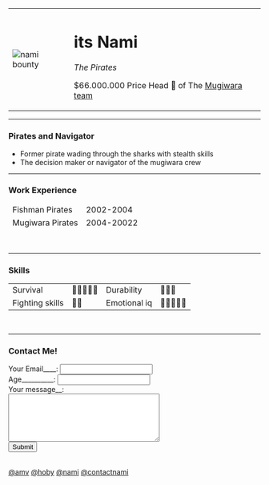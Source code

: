 <html>
    <head>
        <meta charset="utf-8">
        <title>Nami Personal Site</title>
    </head>
    <body>
        <table cellspacing="20">
            <tr>
                <td><img src="file:///C:/Users/user/web/images/nami.jpg" alt="nami bounty"></td>
                <td><h1>its Nami</h1>
                    <p><em>The Pirates</em></p>
                    <p>$66.000.000 Price Head 💛 of The <a href="https://www.youtube.com/shorts/rUrkYqd-UPM">Mugiwara team</p></a></td>
            </tr>
        </table>
    </body>
        <hr>
        <h3>Pirates and Navigator</h3>
        <ul>
            <li>Former pirate wading through the sharks with stealth skills</li>
            <li>The decision maker or navigator of the mugiwara crew</li>
        </ul>
        <hr>
        <h3>Work Experience</h3>
        <table cellspacing="10">
            <thead aria-setsize="2">
            <tr>
                <td>Fishman Pirates</td>
                <td>2002-2004</td>
            </tr>
            <tr>
                <td>Mugiwara Pirates</td>
                <td>2004-20022</td>
            </tr>
            </thead aria-setsize="2">
        </table aria-setsize="2">
        <br>
        <hr>
        <h3>Skills</h3>
        <table cellspacing="10">
            <tr>
                <td>Survival</td>
                <td>🍑🍑🍑🍑🍑</td>
                <td>Durability</td>
                <td>🍑🍑🍑</td>
            </tr>
            <tr>
                <td>Fighting skills</td>
                <td>🍑🍑</td>
                <td>Emotional iq</td>
                <td>🍑🍑🍑🍑🍑</td>
            </tr>
        </table>
        <br>
        <hr>
        <h3>Contact Me!</h3>
        <form action="https://secreto.site/id/aodfq6" method="post" enctype="text/plain">
            <div class="date client">
                <label for="Gmail">Your Email____:</label>
                <input type="email" name="your email" value="">
            </div>
            <div>
                <label for="message">Age__________:</label>
                <input type="number" name="your age" value="">
            </div>
            <div class="date client">
                <label for="message">Your message__:</label><br>
                <textarea name="type" id="submit" cols="35" rows="6"></textarea><br>
                <input type="submit" name="value" id="re">
            </div>
        </form>
        <br>
        <a href="file:///C:/Users/user/web/images/amv.html">@amv</a> 
        <a href="file:///C:/Users/user/web/images/hoby.html">@hoby</a>
        <a href="file:///C:/Users/user/web/html/img/personalsite.html">@nami</a>
        <a href="file:///C:/Users/user/web/images/contactnami.html">@contactnami</td></a>
    </body>
</html>
